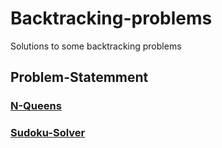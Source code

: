 # Backtracking-problems
Solutions to some backtracking problems

## Problem-Statemment

### [N-Queens](https://leetcode.com/problems/sudoku-solver)
### [Sudoku-Solver](https://leetcode.com/problems/n-queens)
